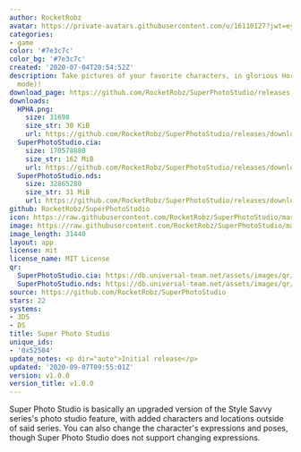 ```yaml
---
author: RocketRobz
avatar: https://private-avatars.githubusercontent.com/u/16110127?jwt=eyJhbGciOiJIUzI1NiIsInR5cCI6IkpXVCJ9.eyJpc3MiOiJnaXRodWIuY29tIiwiYXVkIjoicmF3LmdpdGh1YnVzZXJjb250ZW50LmNvbSIsImtleSI6ImtleTEiLCJleHAiOjE3MzQ2NzY2MjAsIm5iZiI6MTczNDY3NTQyMCwicGF0aCI6Ii91LzE2MTEwMTI3In0.1UuYiSPXJrpyHCJrbqEuD8f_6QDtkWsI80JDxneh7Uc&v=4
categories:
- game
color: '#7e3c7c'
color_bg: '#7e3c7c'
created: '2020-07-04T20:54:52Z'
description: Take pictures of your favorite characters, in glorious Hori-HD (800px
  mode)!
download_page: https://github.com/RocketRobz/SuperPhotoStudio/releases
downloads:
  HPHA.png:
    size: 31698
    size_str: 30 KiB
    url: https://github.com/RocketRobz/SuperPhotoStudio/releases/download/v1.0.0/HPHA.png
  SuperPhotoStudio.cia:
    size: 170578880
    size_str: 162 MiB
    url: https://github.com/RocketRobz/SuperPhotoStudio/releases/download/v1.0.0/SuperPhotoStudio.cia
  SuperPhotoStudio.nds:
    size: 32865280
    size_str: 31 MiB
    url: https://github.com/RocketRobz/SuperPhotoStudio/releases/download/v1.0.0/SuperPhotoStudio.nds
github: RocketRobz/SuperPhotoStudio
icon: https://raw.githubusercontent.com/RocketRobz/SuperPhotoStudio/master/3ds/app/icon.png
image: https://raw.githubusercontent.com/RocketRobz/SuperPhotoStudio/master/3ds/app/banner.png
image_length: 31440
layout: app
license: mit
license_name: MIT License
qr:
  SuperPhotoStudio.cia: https://db.universal-team.net/assets/images/qr/superphotostudio-cia.png
  SuperPhotoStudio.nds: https://db.universal-team.net/assets/images/qr/superphotostudio-nds.png
source: https://github.com/RocketRobz/SuperPhotoStudio
stars: 22
systems:
- 3DS
- DS
title: Super Photo Studio
unique_ids:
- '0x52504'
update_notes: <p dir="auto">Initial release</p>
updated: '2020-09-07T09:55:01Z'
version: v1.0.0
version_title: v1.0.0
---
```

Super Photo Studio is basically an upgraded version of the Style Savvy series's photo studio feature, with added characters and locations outside of said series. You can also change the character's expressions and poses, though Super Photo Studio does not support changing expressions.